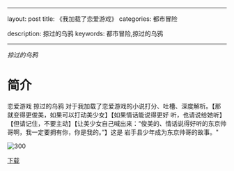---
layout: post
title: 《我加载了恋爱游戏》
categories: 都市冒险

description: 掠过的乌鸦
keywords: 都市冒险,掠过的乌鸦

----
*掠过的乌鸦*

# 简介
恋爱游戏   掠过的乌鸦   对于我加载了恋爱游戏的小说打分、吐槽、深度解析。【那就变得更俊美，如果可以打动美少女】【如果情话能说得更好 
听，也请说给她听】【但请记住，不要主动】【让美少女自己喊出来：“俊美的、情话说得好听的东京帅哥啊，我一定要拥有你，你是我的。”】这是 
岩手县少年成为东京帅哥的故事。"

![300](https://cdn.jsdelivr.net/gh/YYbooks0/yybooks0img@master/bookscover2/300.5p4masxz7d80.jpg)

[下载](https://public.by.files.1drv.com/y4m2tVUdO5Fxn9CJ1FkaYuXovzgARPO9VqjQSqjKAHnsjVXiDWbcX6AYRxTrtMztSJs2Nb_wLxoubp9ZZbGZdfHMpt2lfvoGvPRw_a8e0V2jpnqXpM-R8Nh1VR0OhmMQq4D3j486pOhKMwcQgQgT1iVjrIQ6LlLolenXua-OMmN9IabJYQXzLj0CmIPtbkerxAorLCBclw_-6etkWTSgZzNJ_ExyEJGibXmIyEQ_kbDzqMmyJcAUhDZ8xyQaXn6u3om)
